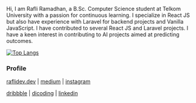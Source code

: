 <!--![](https://raw.githubusercontent.com/raflidev/raflidev/master/image/github-profile.jpg) -->
Hi, I am Rafli Ramadhan, a B.Sc. Computer Science student at Telkom University with a passion for continuous learning. I specialize in React JS but also have experience with Laravel for backend projects and Vanilla JavaScript. I have contributed to several React JS and Laravel projects. I have a keen interest in contributing to AI projects aimed at predicting outcomes.


[![Top Langs](https://github-readme-stats.vercel.app/api/top-langs/?username=raflidev&layout=pie)](https://github.com/raflidev)


### Profile
[raflidev.dev](https://raflidev.dev) | [medium](https://medium.com/kotak-it) | [instagram](https://www.instagram.com/raflidev/)

[dribbble](https://dribbble.com/raflidev) | [dicoding](https://www.dicoding.com/users/raflidev) | [linkedin](https://www.linkedin.com/in/raflidev/)

